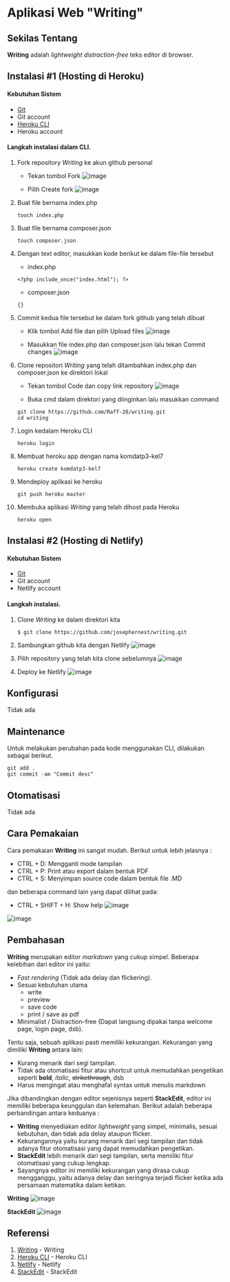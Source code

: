 # Aplikasi Web "Writing"


## Sekilas Tentang

**Writing** adalah _lightweight distraction-free_ teks editor di browser.


## Instalasi #1 (Hosting di Heroku)

#### Kebutuhan Sistem
- [Git](https://git-scm.com/book/en/v2/Getting-Started-Installing-Git) 
- Git account
- [Heroku CLI](https://devcenter.heroku.com/articles/heroku-cli)
- Heroku account


#### Langkah instalasi dalam CLI.
1. Fork repository *Writing* ke akun github personal
   - Tekan tombol Fork
![image](https://user-images.githubusercontent.com/70611863/196932464-53eb7824-0c71-4b57-887f-5455b41c3b90.png)

   - Pilih Create fork
![image](https://user-images.githubusercontent.com/70611863/196934169-df0db5fc-003e-45ff-9638-45d8a72431e5.png)

2. Buat file bernama index.php
   ```
   touch index.php
   ```
   
3. Buat file bernama composer.json
   ```
   touch composer.json
   ```

4. Dengan text editor, masukkan kode berikut ke dalam file-file tersebut
   - index.php
   ```
   <?php include_once("index.html"); ?>
   ```
   
   - composer.json
   ```
   {}
   ```
5. Commit kedua file tersebut ke dalam fork github yang telah dibuat
   - Klik tombol Add file dan pilih Upload files
![image](https://user-images.githubusercontent.com/70611863/196934444-e015fd1c-c914-4dfa-8c13-c3eea04d0b73.png)

   - Masukkan file index.php dan composer.json lalu tekan Commit changes
![image](https://user-images.githubusercontent.com/70611863/196934701-3686adab-df69-4078-816d-ea4c4315389a.png)


6. Clone repositori *Writing* yang telah ditambahkan index.php dan composer.json ke direktori lokal
   - Tekan tombol Code dan copy link repository
![image](https://user-images.githubusercontent.com/70611863/196936172-40e2c4a6-2d1e-49ba-9bc4-26e223afa68e.png)

   - Buka cmd dalam direktori yang diinginkan lalu masukkan command
   ```
   git clone https://github.com/Raff-28/writing.git
   cd writing
   ```
   
7. Login kedalam Heroku CLI
   ```
   heroku login
   ```
 
8. Membuat heroku app dengan nama komdatp3-kel7
   ```
   heroku create komdatp3-kel7
   ```
   
9. Mendeploy aplikasi ke heroku
   ```
   git push heroku master
   ```
   
10. Membuka aplikasi *Writing* yang telah dihost pada Heroku
      ```
      heroku open
      ```


## Instalasi #2 (Hosting di Netlify)

#### Kebutuhan Sistem
- [Git](https://git-scm.com/book/en/v2/Getting-Started-Installing-Git) 
- Git account
- Netlify account


#### Langkah instalasi.
1. Clone *Writing* ke dalam direktori kita
   ```
   $ git clone https://github.com/josephernest/writing.git
   ```
   
2. Sambungkan github kita dengan Netlify
![image](https://user-images.githubusercontent.com/70611852/196861862-0d51835c-b180-4a01-9537-e4b2c85692e5.png)

3. Pilih repository yang telah kita clone sebelumnya
![image](https://user-images.githubusercontent.com/70611852/196861962-b6b1db4f-a793-441e-905c-83542e1788c6.png)


4. Deploy ke Netlify
![image](https://user-images.githubusercontent.com/70611852/196862011-6da19537-e261-45a3-8e68-3fafd8e937d0.png)

   
## Konfigurasi

Tidak ada


##  Maintenance

Untuk melakukan perubahan pada kode menggunakan CLI, dilakukan sebagai berikut.
   ```
   git add .
   git commit -am "Commit desc"
   ```
   

## Otomatisasi

Tidak ada


## Cara Pemakaian

Cara pemakaian **Writing** ini sangat mudah. Berikut untuk lebih jelasnya :

- CTRL + D: Mengganti mode tampilan
- CTRL + P: Print atau export dalam bentuk PDF
- CTRL + S: Menyimpan source code dalam bentuk file .MD

dan beberapa command lain yang dapat dilihat pada:

- CTRL + SHIFT + H: Show help
![image](https://user-images.githubusercontent.com/70611852/196862433-b0acb869-35ab-4338-b6e3-aa6fa39d190d.png)

![image](https://user-images.githubusercontent.com/70611852/196862368-58c51c8b-3745-405b-aed3-cb88f1bf74e5.png)


## Pembahasan
**Writing** merupakan editor *markdown* yang cukup simpel. Beberapa kelebihan dari editor ini yaitu:
- *Fast rendering* (Tidak ada delay dan flickering).
- Sesuai kebutuhan utama
   - write
   - preview
   - save code
   - print / save as pdf
- Minimalist / Distraction-free (Dapat langsung dipakai tanpa welcome page, login page, dsb).

Tentu saja, sebuah aplikasi pasti memiliki kekurangan. Kekurangan yang dimiliki **Writing** antara lain:
- Kurang menarik dari segi tampilan. 
- Tidak ada otomatisasi fitur atau shortcut untuk memudahkan pengetikan seperti **bold**, *italic*, ~~strikethrough~~, dsb
- Harus mengingat atau menghafal syntax untuk menulis markdown

Jika dibandingkan dengan editor sejenisnya seperti **StackEdit**, editor ini memiliki beberapa keunggulan dan kelemahan. Berikut adalah beberapa perbandingan antara keduanya :
- **Writing** menyediakan editor *lightweight* yang simpel, minimalis, sesuai kebutuhan, dan tidak ada delay ataupun flicker.
- Kekurangannya yaitu kurang menarik dari segi tampilan dan tidak adanya fitur otomatisasi yang dapat memudahkan pengetikan.
- **StackEdit** lebih menarik dari segi tampilan, serta memiliki fitur otomatisasi yang cukup lengkap. 
- Sayangnya editor ini memiliki kekurangan yang dirasa cukup mengganggu, yaitu adanya delay dan seringnya terjadi flicker ketika ada persamaan matematika dalam ketikan. 

**Writing**
![image](https://user-images.githubusercontent.com/70611852/196862604-7a15ff05-145b-4e04-b37b-f9f36811c2a0.png)

**StackEdit**
![image](https://user-images.githubusercontent.com/70611852/196862588-3f44124d-ac37-44d9-ad19-0f788d508b43.png)



## Referensi
1. [Writing](https://github.com/josephernest/writing) - Writing
2. [Heroku CLI](https://devcenter.heroku.com/articles/heroku-cli) - Heroku CLI
3. [Netlify](https://www.netlify.com/) - Netlify
4. [StackEdit](https://stackedit.io/) - StackEdit
